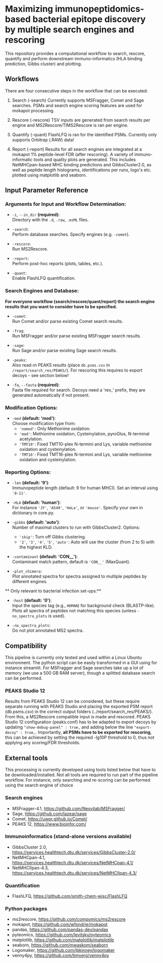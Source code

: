 # Maximizing immunopeptidomics-based bacterial epitope discovery by multiple search engines and rescoring
This repository provides a computational workflow to search, rescore, quantify and perform downstream immuno-informatics (HLA binding prediction, Gibbs cluster) and plotting.

## Workflows
There are four consecutive steps in the workflow that can be executed:
1. Search (-search)
Currently supports MSFragger, Comet and Sage searches. PSMs and search engine scoring features are used for mokapot processing.
 
2. Rescore (-rescore)
TSV inputs are generated from search results per engine and MS2Rescore/TIMS2Rescore is ran per engine.

3. Quantify (-quant)
FlashLFQ is ran for the identified PSMs. Currently only supports Orbitrap (.RAW) data!

4. Report (-report)
Results for all search engines are integrated at a mokapot 1% peptide-level FDR (after rescoring). A variety of immuno-informatic tools and quality plots are generated. 
This includes NetMHCpan-based MHC binding predictions and GibbsCluster2.0, as well as peptide length histograms, identifications per runs, logo's etc. plotted using matplotlib and seaborn.

## Input Parameter Reference

### Arguments for Input and Workflow Determination:
- `-i`, `--in_dir` **(required)**:  
  Directory with the `.d`, `.raw`, `.mzML` files.
  
- `-search`:  
  Perform database searches. Specify engines (e.g. `-comet`).
  
- `-rescore`:  
  Run MS2Rescore.
  
- `-report`:  
  Perform post-hoc reports (plots, tables, etc.).
  
- `-quant`:  
  Enable FlashLFQ quantification.

### Search Engines and Database:
**For everyone workflow (search/rescore/quant/report) the search engine results that you want to consider have to be specified.**

- `-comet`:  
  Run Comet and/or parse existing Comet search results.
  
- `-frag`:  
  Run MSFragger and/or parse existing MSFragger search results.
  
- `-sage`:  
  Run Sage and/or parse existing Sage search results.
  
- `-peaks`:  
  Also read-in PEAKS results (place `db.psms.csv` in `/report/search_res/PEAKS/`).
  For rescoring this requires to export decoys - see section below!
  
- `-fa`, `--fasta` **(required)**:  
  Fasta file required for search. Decoys need a 'rev_' prefix, they are generated automatically if not present.

### Modification Options:
- `-mod` **(default: 'mod')**:  
  Choose modification type from:
  - `'nomod'`: Only Methionine oxidation.
  - `'mod'`: Methionine oxidation, Cysteinylation, pyroGlus, N-terminal acetylation.
  - `'TMT10'`: Fixed TMT10-plex N-termini and Lys, variable methionine oxidation and cysteinylation.
  - `'TMT16'`: Fixed TMT16-plex N-termini and Lys, variable methionine oxidation and cysteinylation.

### Reporting Options:
- `-len` **(default: '9')**:  
  Immunopeptide length (default: 9 for human MHCI). Set an interval using `'8-11'`.

- `-HLA` **(default: 'human')**:  
  For instance `'JY'`, `'A549'`, `'HeLa'`, or `'mouse'`. Specify your own in dictionary in core.py.

- `-gibbs` **(default: 'auto')**:  
  Number of maximal clusters to run with GibbsCluster2. Options:
  - `'skip'`: Turn off Gibbs clustering.
  - `'2'`, `'3'`, `'4'`, `'5'`, `'auto'`: Auto will use the cluster (from 2 to 5) with the highest KLD.

- `-contaminant` **(default: 'CON__')**:  
  Contaminant match pattern, default is `'CON__'` (MaxQuant).

- `-plot_chimera`:  
  Plot annotated spectra for spectra assigned to multiple peptides by different engines.

** Only relevant to bacterial infection set-ups:**

- `-host` **(default: '0')**:  
  Input the species tag (e.g., `HUMAN`) for background check (BLASTP-like). Plots all spectra of peptides not matching this species (unless `-no_spectra_plots` is used).

- `-no_spectra_plots`:  
  Do not plot annotated MS2 spectra.

## Compatibility
This pipeline is currently only tested and used within a Linux Ubuntu environment.
The python script can be easily transformed in a GUI using for instance streamlit.
For MSFragger and Sage searches take up a lot of memory (we use a 500 GB RAM server), though a splitted database search can be performed. 

### PEAKS Studio 12
Results from PEAKS Studio 12 can be considered, but these require separate running with PEAKS Studio and placing the exported PSM report (db.psms.csv) in the correct output folders (../report/search_res/PEAKS/). From this, a MS2Rescore compatible input is made and rescored. PEAKS Studio 12 configuration (peaks.conf) has to be adapted to export decoys by updating `"show-debug-panel" : true,` and adding below the line `"export-decoy" : true,`. Importantly, **all PSMs have to be exported for rescoring**, this can be achieved by setting the required -lg10P threshold to 0, thus not applying any scoring/FDR thresholds.

## External tools
This processing is currently developed using tools listed below that have to be downloaded/installed. Not all tools are required to run part of the pipeline workflow. For instance, only searching and re-scoring can be performed using the search engine of choice

### Search engines
- MSFragger-4.1, https://github.com/Nesvilab/MSFragger/
- Sage, https://github.com/lazear/sage
- Comet, https://uwpr.github.io/Comet/
- PEAKS 12, https://www.bioinfor.com/

### Immunoinformatics (stand-alone versions available)
- GibbsCluster 2.0, https://services.healthtech.dtu.dk/services/GibbsCluster-2.0/
- NetMHCpan-4.1, https://services.healthtech.dtu.dk/services/NetMHCpan-4.1/
- NetMHCIIpan-4.3, https://services.healthtech.dtu.dk/services/NetMHCIIpan-4.3/

### Quantification
- FlashLFQ, https://github.com/smith-chem-wisc/FlashLFQ
  
### Python packages
- ms2rescore, https://github.com/compomics/ms2rescore
- mokapot, https://github.com/wfondrie/mokapot
- pandas, https://github.com/pandas-dev/pandas
- pyteomics, https://github.com/levitsky/pyteomics
- matplotlib, https://github.com/matplotlib/matplotlib
- seaborn, https://github.com/mwaskom/seaborn
- Logomaker, https://github.com/jbkinney/logomaker
- venny4py, https://github.com/timyerg/venny4py
